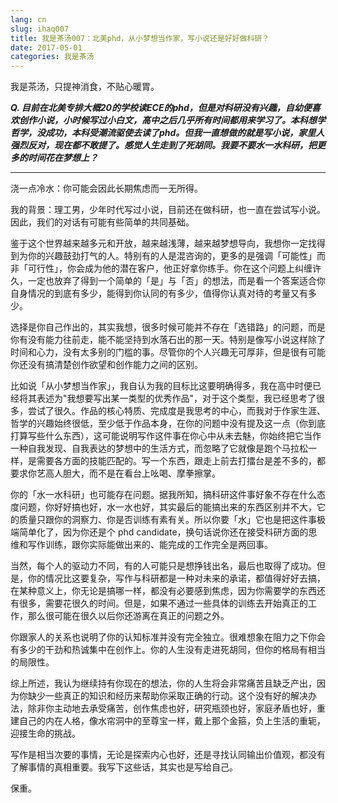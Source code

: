 ```yaml
---
lang: cn
slug: ihaq007
title: 我是茶汤007：北美phd，从小梦想当作家，写小说还是好好做科研？
date: 2017-05-01
categories: 我是茶汤
---
```


我是茶汤，只提神消食，不贴心暖胃。

__***Q. 目前在北美专排大概20的学校读ECE的phd，但是对科研没有兴趣，自幼便喜欢创作小说，小时候写过小白文，高中之后几乎所有时间都用来学习了。本科想学哲学，没成功，本科受潮流驱使去读了phd。但我一直想做的就是写小说，家里人强烈反对，现在都不敢提了。感觉人生走到了死胡同。我要不要水一水科研，把更多的时间花在梦想上？***__

-----

浇一点冷水：你可能会因此长期焦虑而一无所得。

我的背景：理工男，少年时代写过小说，目前还在做科研，也一直在尝试写小说。因此，我们的对话有可能有些简单的共同基础。

鉴于这个世界越来越多元和开放，越来越浅薄，越来越梦想导向，我想你一定找得到为你的兴趣鼓劲打气的人。特别有的人是混咨询的，更多的是强调「可能性」而非「可行性」，你会成为他的潜在客户，他正好拿你练手。你在这个问题上纠缠许久，一定也放弃了得到一个简单的「是」与「否」的想法，而是看一个答案适合你自身情况的到底有多少，能得到你认同的有多少，值得你认真对待的考量又有多少。

选择是你自己作出的，其实我想，很多时候可能并不存在「选错路」的问题，而是你有没有能力往前走，能不能坚持到水落石出的那一天。特别是像写小说这样除了时间和心力，没有太多别的门槛的事。尽管你的个人兴趣无可厚非，但是很有可能你还没有搞清楚创作欲望和创作能力之间的区别。

比如说「从小梦想当作家」，我自认为我的目标比这要明确得多，我在高中时便已经将其表述为"我想要写出某一类型的优秀作品"，对于这个类型，我已经思考了很多，尝试了很久。作品的核心特质、完成度是我思考的中心，而我对于作家生涯、哲学的兴趣始终很低，至少低于作品本身，在你的问题中没有提及这一点（你到底打算写些什么东西），这可能说明写作这件事在你心中从未去魅，你始终把它当作一种自我发现、自我表达的梦想中的生活方式，而忽略了它就像是跑个马拉松一样，是需要各方面的技能匹配的。写一个东西，跟走上前去打擂台是差不多的，都要求你艺高人胆大，而不是在看台上吆喝、摩拳擦掌。

你的「水一水科研」也可能存在问题。据我所知，搞科研这件事好象不存在什么态度问题，你好好搞也好，水一水也好，其实最后的能搞出来的东西区别并不大，它的质量只跟你的洞察力、你是否训练有素有关。所以你要「水」它也是把这件事极端简单化了，因为你还是个 phd candidate，换句话说你还在接受科研方面的思维和写作训练，跟你实际能做出来的、能完成的工作完全是两回事。

当然，每个人的驱动力不同，有的人可能只是想挣钱出名，最后也取得了成功。但是，你的情况比这要复杂，写作与科研都是一种对未来的承诺，都值得好好去搞，在某种意义上，你无论是搞哪一样，都没有必要感到焦虑，因为你需要学的东西还有很多，需要花很久的时间。但是，如果不通过一些具体的训练去开始真正的工作，那么很可能在很久以后你还游离在真正的问题之外。

你跟家人的关系也说明了你的认知标准并没有完全独立。很难想象在阻力之下你会有多少的干劲和热诚集中在创作上。你的人生没有走进死胡同，但你的格局有相当的局限性。

综上所述，我认为继续持有你现在的想法，你的人生将会非常痛苦且缺乏产出，因为你缺少一些真正的知识和经历来帮助你采取正确的行动。这个没有好的解决办法，除非你主动地去承受痛苦，创作焦虑也好，研究瓶颈也好，家庭矛盾也好，重建自己的内在人格，像水帘洞中的至尊宝一样，戴上那个金箍，负上生活的重轭，迎接生命的挑战。

写作是相当次要的事情，无论是探索内心也好，还是寻找认同输出价值观，都没有了解事情的真相重要。我写下这些话，其实也是写给自己。

保重。


